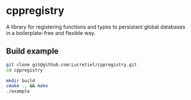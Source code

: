 cppregistry
===========

A library for registering functions and types to persistant global databases in a boilerplate-free and flexible way.

## Build example
```bash
git clone git@github.com:Lucretiel/cppregistry.git
cd cppregistry

mkdir build
cmake .. && make
./example
```
